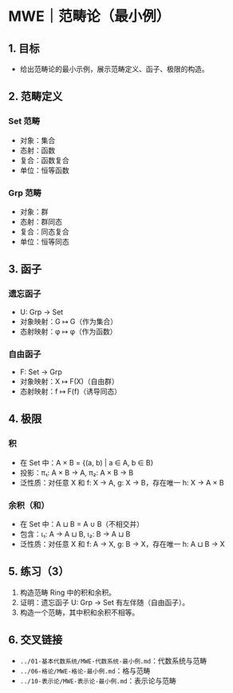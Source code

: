 # MWE｜范畴论（最小例）

## 1. 目标

- 给出范畴论的最小示例，展示范畴定义、函子、极限的构造。

## 2. 范畴定义

### Set 范畴

- 对象：集合
- 态射：函数
- 复合：函数复合
- 单位：恒等函数

### Grp 范畴

- 对象：群
- 态射：群同态
- 复合：同态复合
- 单位：恒等同态

## 3. 函子

### 遗忘函子

- U: Grp → Set
- 对象映射：G ↦ G（作为集合）
- 态射映射：φ ↦ φ（作为函数）

### 自由函子

- F: Set → Grp
- 对象映射：X ↦ F(X)（自由群）
- 态射映射：f ↦ F(f)（诱导同态）

## 4. 极限

### 积

- 在 Set 中：A × B = {(a, b) | a ∈ A, b ∈ B}
- 投影：π₁: A × B → A, π₂: A × B → B
- 泛性质：对任意 X 和 f: X → A, g: X → B，存在唯一 h: X → A × B

### 余积（和）

- 在 Set 中：A ⊔ B = A ∪ B（不相交并）
- 包含：ι₁: A → A ⊔ B, ι₂: B → A ⊔ B
- 泛性质：对任意 X 和 f: A → X, g: B → X，存在唯一 h: A ⊔ B → X

## 5. 练习（3）

1) 构造范畴 Ring 中的积和余积。
2) 证明：遗忘函子 U: Grp → Set 有左伴随（自由函子）。
3) 构造一个范畴，其中积和余积不相等。

## 6. 交叉链接

- `../01-基本代数系统/MWE-代数系统-最小例.md`：代数系统与范畴
- `../06-格论/MWE-格论-最小例.md`：格与范畴
- `../10-表示论/MWE-表示论-最小例.md`：表示论与范畴
